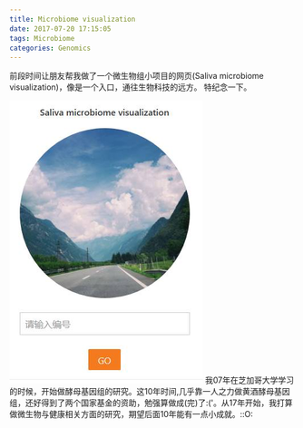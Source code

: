 ```yaml
---
title: Microbiome visualization
date: 2017-07-20 17:15:05
tags: Microbiome
categories: Genomics
---
```

前段时间让朋友帮我做了一个微生物组小项目的网页(Saliva microbiome visualization)，像是一个入口，通往生物科技的远方。
特纪念一下。
<!---more--->
![Saliva microbiome visualization](/imageBed/microbiome_vis.jpg)
我07年在芝加哥大学学习的时候，开始做酵母基因组的研究。这10年时间,几乎靠一人之力做黄酒酵母基因组，还好得到了两个国家基金的资助，勉强算做成(完)了:('。从17年开始，我打算做微生物与健康相关方面的研究，期望后面10年能有一点小成就。::O:


